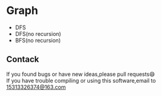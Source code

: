 # Graph

- DFS
- DFS(no recursion)
- BFS(no recursion)



## Contack

If you found bugs or have new ideas,please pull requests😄   
If you have trouble compiling or using this software,email to [15313326374@163.com](mailto:15313326374@163.com)  